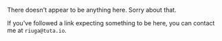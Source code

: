 There doesn't appear to be anything here. Sorry about that.

If you've followed a link expecting something to be here, you can contact me at `riuga@tuta.io`.
